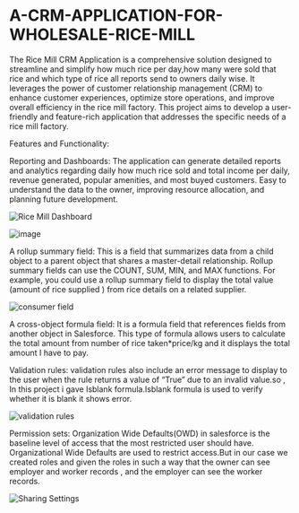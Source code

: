 # A-CRM-APPLICATION-FOR-WHOLESALE-RICE-MILL

The Rice Mill CRM Application is a comprehensive solution designed to streamline and simplify how much rice per day,how many were sold that rice and which type of rice all reports send to owners daily wise. It leverages the power of customer relationship management (CRM) to enhance customer experiences, optimize store operations, and improve overall efficiency in the rice mill factory. This project aims to develop a user-friendly and feature-rich application that addresses the specific needs of a rice mill factory.

Features and Functionality:

Reporting and Dashboards: The application can generate detailed reports and analytics regarding daily how much rice sold and total income per daily, revenue generated, popular amenities, and most buyed customers. Easy to understand the data to the owner, improving resource allocation, and planning future development.

![Rice Mill Dashboard](https://github.com/lasyapriya2/A-CRM-APPLICATION-FOR-WHOLESALE-RICE-MILL/assets/142497246/6cbcf5ee-58f1-4f63-9c5c-9669333024f9)

![image](https://github.com/lasyapriya2/A-CRM-APPLICATION-FOR-WHOLESALE-RICE-MILL/assets/142497246/b457cde5-87d5-438b-93a1-98624641f075)

A rollup summary field: This is a field that summarizes data from a child object to a parent object that shares a master-detail relationship. Rollup summary fields can use the COUNT, SUM, MIN, and MAX functions. For example, you could use a rollup summary field to display the total value (amount of rice supplied ) from rice details on a related supplier.

![consumer field](https://github.com/lasyapriya2/A-CRM-APPLICATION-FOR-WHOLESALE-RICE-MILL/assets/142497246/99cddc29-a439-4140-a62c-4663f0164890)

A cross-object formula field: It is a formula field that references fields from another object in Salesforce. This type of formula allows users to calculate the total amount from number of rice taken*price/kg and it displays the total amount I have to pay.

Validation rules: validation rules also include an error message to display to the user when the rule returns a value of “True” due to an invalid value.so , In this project i gave Isblank formula.Isblank formula is used to verify whether it is blank it shows error.

![validation rules](https://github.com/lasyapriya2/A-CRM-APPLICATION-FOR-WHOLESALE-RICE-MILL/assets/142497246/6d8df83b-d340-4fa2-9fe4-ed7de9631513)

Permission sets: Organization Wide Defaults(OWD) in salesforce is the baseline level of access that the most restricted user should have. Organizational Wide Defaults are used to restrict access.But in our case we created roles and given the roles in such a way that the owner can see employer and worker records , and the employer can see the worker records.

![Sharing Settings](https://github.com/lasyapriya2/A-CRM-APPLICATION-FOR-WHOLESALE-RICE-MILL/assets/142497246/2c803dc0-fad9-48f5-ae9f-24cb0cc2cb41)



